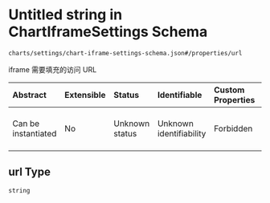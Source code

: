 # Untitled string in ChartIframeSettings Schema

```txt
charts/settings/chart-iframe-settings-schema.json#/properties/url
```

iframe 需要填充的访问 URL

| Abstract            | Extensible | Status         | Identifiable            | Custom Properties | Additional Properties | Access Restrictions | Defined In                                                                                                             |
| :------------------ | :--------- | :------------- | :---------------------- | :---------------- | :-------------------- | :------------------ | :--------------------------------------------------------------------------------------------------------------------- |
| Can be instantiated | No         | Unknown status | Unknown identifiability | Forbidden         | Allowed               | none                | [chart-iframe-settings-schema.json\*](../out/charts/settings/chart-iframe-settings-schema.json "open original schema") |

## url Type

`string`
